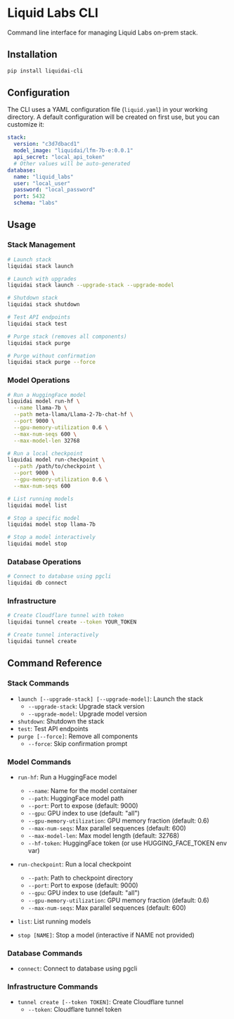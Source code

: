 # Liquid Labs CLI

Command line interface for managing Liquid Labs on-prem stack.

## Installation

```bash
pip install liquidai-cli
```

## Configuration

The CLI uses a YAML configuration file (`liquid.yaml`) in your working directory. A default configuration will be created on first use, but you can customize it:

```yaml
stack:
  version: "c3d7dbacd1"
  model_image: "liquidai/lfm-7b-e:0.0.1"
  api_secret: "local_api_token"
  # Other values will be auto-generated
database:
  name: "liquid_labs"
  user: "local_user"
  password: "local_password"
  port: 5432
  schema: "labs"
```

## Usage

### Stack Management

```bash
# Launch stack
liquidai stack launch

# Launch with upgrades
liquidai stack launch --upgrade-stack --upgrade-model

# Shutdown stack
liquidai stack shutdown

# Test API endpoints
liquidai stack test

# Purge stack (removes all components)
liquidai stack purge

# Purge without confirmation
liquidai stack purge --force
```

### Model Operations

```bash
# Run a HuggingFace model
liquidai model run-hf \
  --name llama-7b \
  --path meta-llama/Llama-2-7b-chat-hf \
  --port 9000 \
  --gpu-memory-utilization 0.6 \
  --max-num-seqs 600 \
  --max-model-len 32768

# Run a local checkpoint
liquidai model run-checkpoint \
  --path /path/to/checkpoint \
  --port 9000 \
  --gpu-memory-utilization 0.6 \
  --max-num-seqs 600

# List running models
liquidai model list

# Stop a specific model
liquidai model stop llama-7b

# Stop a model interactively
liquidai model stop
```

### Database Operations

```bash
# Connect to database using pgcli
liquidai db connect
```

### Infrastructure

```bash
# Create Cloudflare tunnel with token
liquidai tunnel create --token YOUR_TOKEN

# Create tunnel interactively
liquidai tunnel create
```

## Command Reference

### Stack Commands

- `launch [--upgrade-stack] [--upgrade-model]`: Launch the stack
  - `--upgrade-stack`: Upgrade stack version
  - `--upgrade-model`: Upgrade model version
- `shutdown`: Shutdown the stack
- `test`: Test API endpoints
- `purge [--force]`: Remove all components
  - `--force`: Skip confirmation prompt

### Model Commands

- `run-hf`: Run a HuggingFace model
  - `--name`: Name for the model container
  - `--path`: HuggingFace model path
  - `--port`: Port to expose (default: 9000)
  - `--gpu`: GPU index to use (default: "all")
  - `--gpu-memory-utilization`: GPU memory fraction (default: 0.6)
  - `--max-num-seqs`: Max parallel sequences (default: 600)
  - `--max-model-len`: Max model length (default: 32768)
  - `--hf-token`: HuggingFace token (or use HUGGING_FACE_TOKEN env var)

- `run-checkpoint`: Run a local checkpoint
  - `--path`: Path to checkpoint directory
  - `--port`: Port to expose (default: 9000)
  - `--gpu`: GPU index to use (default: "all")
  - `--gpu-memory-utilization`: GPU memory fraction (default: 0.6)
  - `--max-num-seqs`: Max parallel sequences (default: 600)

- `list`: List running models
- `stop [NAME]`: Stop a model (interactive if NAME not provided)

### Database Commands

- `connect`: Connect to database using pgcli

### Infrastructure Commands

- `tunnel create [--token TOKEN]`: Create Cloudflare tunnel
  - `--token`: Cloudflare tunnel token

